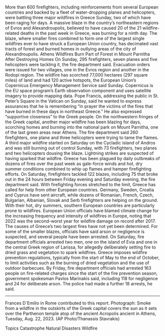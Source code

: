 More than 600 firefighters, including reinforcements from several European countries and backed by a fleet of water-dropping planes and helicopters, were battling three major wildfires in Greece Sunday, two of which have been raging for days.
A massive blaze in the country’s northeastern regions of Evros and Alexandroupolis, believed to have caused 20 of the 21 wildfire-related deaths in the past week in Greece, was burning for a ninth day.
The blaze, where smaller fires combined to form one of the largest single wildfires ever to have struck a European Union country, has decimated vast tracts of forest and burned homes in outlying areas of the city of Alexandroupolis.
Athens Wildfires Burn Part of Forest in Mount Parnitha After Destroying Homes
On Sunday, 295 firefighters, seven planes and five helicopters were tackling it, the fire department said. Evacuation orders were issued for two villages, one in the Evros region and another in the Rodopi region.
The wildfire has scorched 77,000 hectares (297 square miles) of land and had 120 active hotspots, the European Union’s Copernicus Emergency Management Service said Sunday.
Copernicus is the EU space program’s Earth observation component and uses satellite imagery to provide mapping data.
Pope Francis, addressing the public in St. Peter’s Square in the Vatican on Sunday, said he wanted to express assurances that he is remembering “in prayer the victims of the fires that have burned in these days in northeast Greece.” He also expressed “supportive closeness” to the Greek people.
On the northwestern fringes of the Greek capital, another major wildfire has been blazing for days, scorching homes and burning into the national park on Mount Parnitha, one of the last green areas near Athens. The fire department said 260 firefighters, one plane and three helicopters were trying to tame the flames.
A third major wildfire started on Saturday on the Cycladic island of Andros and was still burning out of control Sunday, with 73 firefighters, two planes and two helicopters dousing the blaze. Lightning strikes are suspected of having sparked that wildfire.
Greece has been plagued by daily outbreaks of dozens of fires over the past week as gale-force winds and hot, dry summer conditions combined to whip up flames and hamper firefighting efforts. On Saturday, firefighters tackled 122 blazes, including 75 that broke out in the 24 hours between Friday evening and Saturday evening, the fire department said.
With firefighting forces stretched to the limit, Greece has called for help from other European countries. Germany, Sweden, Croatia and Cyprus have sent aircraft, while dozens of Romanian, French, Czech, Bulgarian, Albanian, Slovak and Serb firefighters are helping on the ground.
With their hot, dry summers, southern European countries are particularly prone to wildfires. European Union officials have blamed climate change for the increasing frequency and intensity of wildfires in Europe, noting that 2022 was the second-worst year for wildfire damage on record after 2017.
The causes of Greece’s two largest fires have not yet been determined. For some of the smaller blazes, officials have said arson or negligence is suspected, and several people have been arrested.
On Saturday, fire department officials arrested two men, one on the island of Evia and one in the central Greek region of Larissa, for allegedly deliberately setting fire to dried grass and vegetation to spark wildfires.
Greece imposes wildfire prevention regulations, typically from the start of May to the end of October, to limit activities such as the burning of dried vegetation and the use of outdoor barbecues.
By Friday, fire department officials had arrested 163 people on fire-related charges since the start of the fire prevention season, government spokesman Pavlos Marinakis said, including 118 for negligence and 24 for deliberate arson. The police had made a further 18 arrests, he said.
____
Frances D`Emilio in Rome contributed to this report.
Photograph: Smoke from a wildfire in the outskirts of the Greek capital covers the sun as it sets over the Parthenon temple atop of the ancient Acropolis ancient in Athens, Tuesday, Aug. 22, 2023. (AP Photo/Thanassis Stavrakis)

Topics
Catastrophe
Natural Disasters
Wildfire

